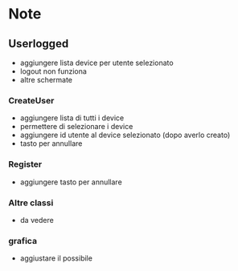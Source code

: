 # Note

## Userlogged

- aggiungere lista device per utente selezionato
- logout non funziona
- altre schermate

### CreateUser

- aggiungere lista di tutti i device
- permettere di selezionare i device
- aggiungere id utente al device selezionato (dopo averlo creato)
- tasto per annullare
  
### Register

- aggiungere tasto per annullare

### Altre classi

- da vedere

### grafica

- aggiustare il possibile